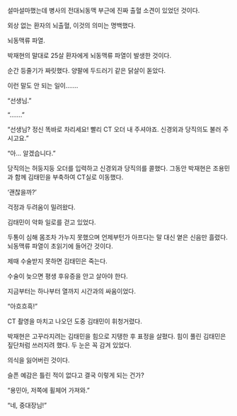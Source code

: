 설마설마했는데 병사의 전대뇌동맥 부근에 진짜 출혈 소견이 있었던 것이다.

외상 없는 환자의 뇌출혈, 이것의 의미는 명백했다.

뇌동맥류 파열.

박재현의 말대로 25살 환자에게 뇌동맥류 파열이 발생한 것이다.

순간 등줄기가 짜릿했다. 양팔에 두드러기 같은 닭살이 돋았다.

이런 말도 안 되는 일이…….

“선생님.”

“…….”

“선생님? 정신 똑바로 차리세요! 빨리 CT 오더 내 주셔야죠. 신경외과 당직의도 불러 주시고요.”

“아… 알겠습니다.”

당직의는 허둥지둥 오더를 입력하고 신경외과 당직의를 콜했다. 그동안 박재현은 조용민과 함께 김태민을 부축하여 CT실로 이동했다.

‘괜찮을까?’

걱정과 두려움이 밀려왔다.

김태민이 악화 일로를 걷고 있었다.

두통이 심해 몸조차 가누지 못했으며 언제부턴가 아프다는 말 대신 옅은 신음만 흘렸다. 뇌동맥류 파열이 초읽기에 들어간 것이다.

제때 수술받지 못하면 김태민은 죽는다.

수술이 늦으면 평생 후유증을 안고 살아야 한다.

지금부터는 하나부터 열까지 시간과의 싸움이었다.

“아흐흐흑!”

CT 촬영을 마치고 나오던 도중 김태민이 휘청거렸다.

박재현은 고꾸라지려는 김태민을 힘으로 지탱한 후 표정을 살폈다. 힘이 풀린 김태민은 짚단처럼 쓰러지려 했다. 두 눈은 꼭 감겨 있었다.

의식을 잃어버린 것이다.

슬픈 예감은 틀린 적이 없다고 결국 이렇게 되는 건가?

“용민아, 저쪽에 휠체어 가져와.”

“네, 중대장님!”